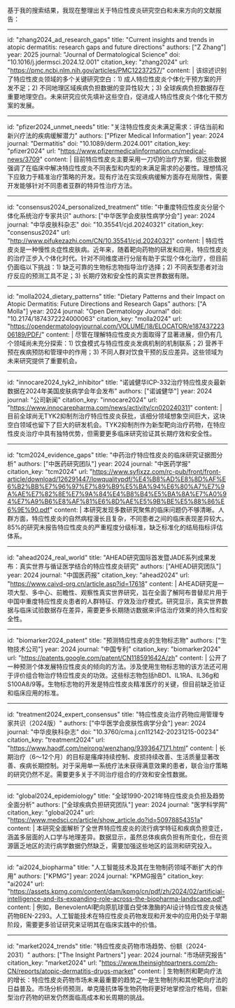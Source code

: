 基于我的搜索结果，我现在整理出关于特应性皮炎研究空白和未来方向的文献报告：

----
id: "zhang2024_ad_research_gaps"
title: "Current insights and trends in atopic dermatitis: research gaps and future directions"
authors: ["Z Zhang"]
year: 2025
journal: "Journal of Dermatological Science"
doi: "10.1016/j.jdermsci.2024.12.001"
citation_key: "zhang2024"
url: "https://pmc.ncbi.nlm.nih.gov/articles/PMC12237257/"
content: |
  该综述识别了特应性皮炎领域的多个关键研究空白：1) 成人特应性皮炎个体化干预方案的开发不足；2) 不同地理区域疾病负担数据的变异性较大；3) 全球疾病负担数据存在重要地理空白。未来研究应优先填补这些空白，促进成人特应性皮炎个体化干预方案的发展。

----
id: "pfizer2024_unmet_needs"
title: "关注特应性皮炎未满足需求：评估当前和新兴疗法的疾病缓解潜力"
authors: ["Pfizer Medical Information"]
year: 2024
journal: "Dermatitis"
doi: "10.1089/derm.2024.001"
citation_key: "pfizer2024"
url: "https://www.pfizermedicalinformation.cn/medical-news/3709"
content: |
  目前特应性皮炎主要采用一刀切的治疗方案，但这些数据强调了在临床中解决特应性皮炎不同表型和内型的未满足需求的必要性。理想情况下应致力于精准治疗策略的开发。现有疗法在实现疾病缓解方面存在局限性，需要开发能够针对不同患者亚群的特异性治疗方法。

----
id: "consensus2024_personalized_treatment"
title: "中重度特应性皮炎分层个体化系统治疗专家共识"
authors: ["中华医学会皮肤性病学分会"]
year: 2024
journal: "中华皮肤科杂志"
doi: "10.35541/cjd.20240321"
citation_key: "consensus2024"
url: "http://www.pifukezazhi.com/CN/10.35541/cjd.20240321"
content: |
  特应性皮炎是一种慢性炎症性皮肤病。近年来，随着靶向药物的研发和应用，特应性皮炎的治疗正步入个体化时代。针对不同维度进行分层有助于实现个体化治疗，但目前仍面临以下挑战：1) 缺乏可靠的生物标志物指导治疗选择；2) 不同表型患者对治疗反应的预测工具不足；3) 长期疗效和安全性的真实世界数据有限。

----
id: "molla2024_dietary_patterns"
title: "Dietary Patterns and their Impact on Atopic Dermatitis: Future Directions and Research Gaps"
authors: ["A Molla"]
year: 2024
journal: "Open Dermatology Journal"
doi: "10.2174/1874372224000063"
citation_key: "molla2024"
url: "https://opendermatologyjournal.com/VOLUME/18/ELOCATOR/e18743722306189/PDF/"
content: |
  尽管在理解特应性皮炎方面取得了显著进展，但仍有几个领域尚未充分探索：1) 饮食模式与特应性皮炎发病机制的机制联系；2) 营养干预在疾病预防和管理中的作用；3) 不同人群对饮食干预的反应差异。这些领域为未来研究提供了重要机会。

----
id: "innocare2024_tyk2_inhibitor"
title: "诺诚健华ICP-332治疗特应性皮炎最新数据在2024年美国皮肤病学会年会发布"
authors: ["诺诚健华"]
year: 2024
journal: "公司新闻"
citation_key: "innocare2024"
url: "https://www.innocarepharma.com/news/activity/cn020240311"
content: |
  目前全球尚无TYK2抑制剂治疗特应性皮炎获批，该细分领域想象空间巨大，这块空白领域也留下了巨大的研发机会。TYK2抑制剂作为新型靶向治疗药物，在特应性皮炎治疗中具有独特优势，但需要更多临床研究验证其长期疗效和安全性。

----
id: "tcm2024_evidence_gaps"
title: "中药治疗特应性皮炎的临床研究证据图分析"
authors: ["中医药研究团队"]
year: 2024
journal: "中医药学报"
citation_key: "tcm2024"
url: "https://www.syfjxzz.com/rc-pub/front/front-article/download/126291447/lowqualitypdf/%E4%B8%AD%E8%8D%AF%E6%B2%BB%E7%96%97%E7%89%B9%E5%BA%94%E6%80%A7%E7%9A%AE%E7%82%8E%E7%9A%84%E4%B8%B4%E5%BA%8A%E7%A0%94%E7%A9%B6%E8%AF%81%E6%8D%AE%E5%9B%BE%E5%88%86%E6%9E%90.pdf"
content: |
  本研究发现多数研究聚焦的临床问题仍不够清晰。人群方面，特应性皮炎的自然病程漫长且复杂，不同患者之间的临床表现差异较大。85%的研究未报告特应性皮炎的严重程度分级标准，缺乏标准化的结局指标评估体系。

----
id: "ahead2024_real_world"
title: "AHEAD研究国际首发暨JADE系列成果发布：真实世界与循证医学结合的特应性皮炎研究"
authors: ["AHEAD研究团队"]
year: 2024
journal: "中国医药报"
citation_key: "ahead2024"
url: "https://www.caivd-org.cn/article.asp?id=17618"
content: |
  AHEAD研究是一项大型、多中心、前瞻性、观察性真实世界研究，旨在全面了解阿布昔替尼片用于中国中重度特应性皮炎患者的人群特征、疗效及治疗模式。研究显示，真实世界数据与临床试验数据存在差异，需要更多长期随访数据来评估治疗效果的持久性和安全性。

----
id: "biomarker2024_patent"
title: "预测特应性皮炎的生物标志物"
authors: ["生物技术公司"]
year: 2024
journal: "中国专利"
citation_key: "biomarker2024"
url: "https://patents.google.com/patent/CN118591642A/zh"
content: |
  公开了一种预测个体发展特应性皮炎的倾向的方法。涉及使用生物标志物的该方法还可用于评价组合物治疗特应性皮炎的功效。这些标志物包括hBD1、IL1RA、IL36g和S100A8/9等。生物标志物的开发是特应性皮炎精准医疗的关键，但目前缺乏验证和临床应用的标准。

----
id: "treatment2024_expert_consensus"
title: "特应性皮炎治疗药物应用管理专家共识（2024版）"
authors: ["中华医学会皮肤性病学分会"]
year: 2024
journal: "中华皮肤科杂志"
doi: "10.3760/cma.j.cn112142-20231215-00234"
citation_key: "treatment2024"
url: "https://www.haodf.com/neirong/wenzhang/9393647171.html"
content: |
  长期治疗（6～12个月）的目标是瘙痒持续控制、皮损持续改善、生活质量显著改善、疾病长期控制。对于采用单一系统疗法未获得满意效果的患者，联合治疗策略的研究仍然不足。需要更多关于不同治疗组合的疗效和安全性数据。

----
id: "global2024_epidemiology"
title: "全球1990-2021年特应性皮炎负担及趋势全面分析"
authors: ["全球疾病负担研究团队"]
year: 2024
journal: "医学科学网"
citation_key: "global2024"
url: "https://www.medsci.cn/article/show_article.do?id=50978854351a"
content: |
  本研究全面解析了全世界特应性皮炎的流行病学特征和疾病负担变迁，涵盖多层面的人口学与地理差异。数据显示，虽然总体疾病负担有所变化，但在资源匮乏地区的流行病学数据仍然缺乏，需要加强这些地区的监测和研究投入。

----
id: "ai2024_biopharma"
title: "人工智能技术及其在生物制药领域不断扩大的作用"
authors: ["KPMG"]
year: 2024
journal: "KPMG报告"
citation_key: "ai2024"
url: "https://assets.kpmg.com/content/dam/kpmg/cn/pdf/zh/2024/02/artificial-intelligence-and-its-expanding-role-across-the-biopharma-landscape.pdf"
content: |
  例如，BenevolentAI靶向原肌球蛋白受体激酶的AI设计特应性皮炎候选药物BEN-2293。人工智能技术在特应性皮炎药物发现和开发中的应用仍处于早期阶段，需要更多验证研究来证明其在临床实践中的价值。

----
id: "market2024_trends"
title: "特应性皮炎药物市场趋势、份额（2024-2031）"
authors: ["The Insight Partners"]
year: 2024
journal: "市场研究报告"
citation_key: "market2024"
url: "https://www.theinsightpartners.com/zh-CN/reports/atopic-dermatitis-drugs-market"
content: |
  生物制剂和靶向疗法的增长：特应性皮炎药物市场未来最重要的趋势之一是生物制剂和其他靶向疗法的日益普及。市场分析师预测，单克隆抗体等生物药物将更好地掌控治疗格局，但新型治疗药物的研发仍然面临高成本和长周期的挑战。